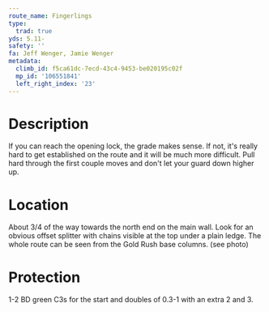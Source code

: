 ```yaml
---
route_name: Fingerlings
type:
  trad: true
yds: 5.11-
safety: ''
fa: Jeff Wenger, Jamie Wenger
metadata:
  climb_id: f5ca61dc-7ecd-43c4-9453-be020195c02f
  mp_id: '106551841'
  left_right_index: '23'
---
```

# Description
If you can reach the opening lock, the grade makes sense.  If not, it's really hard to get established on the route and it will be much more difficult.  Pull hard through the first couple moves and don't let your guard down higher up.

# Location
About 3/4 of the way towards the north end on the main wall.  Look for an obvious offset splitter with chains visible at the top under a plain ledge. The whole route can be seen from the Gold Rush base columns. (see photo)

# Protection
1-2 BD green C3s for the start and doubles of 0.3-1 with an extra 2 and 3.
